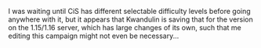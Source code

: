 I was waiting until CiS has different selectable difficulty levels before going
anywhere with it, but it appears that Kwandulin is saving that for the version
on the 1.15/1.16 server, which has large changes of its own, such that me
editing this campaign might not even be necessary...
